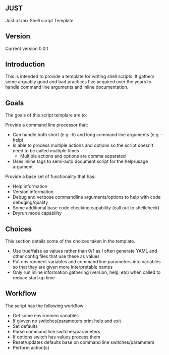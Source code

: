 JUST
----

Just a Unix Shell script Template

Version
-------

Current version 0.0.1

Introduction
------------

This is intended to provide a template for writing shell scripts.
It gathers some arguably good and bad practices I've acquired over
the years to handle command line arguments and inline documentation.

Goals
-----

The goals of this script templare are to:

Provide a command line processor that:

- Can handle both short (e.g -h) and long command line arguments (e.g --help)
- Is able to process multiple actions and options so the script doesn't need to be called multiple times
  - Multiple actions and options are comma separated
- Uses inline tags to semi-auto document script for the help/usage argument

Provide a base set of functionality that has:

- Help information
- Version information
- Debug and verbose commandline arguments/options to help with code debuging/quality
- Some additional base code checking capability (call out to shellcheck)
- Dryrun mode capability

Choices
-------

This section details some of the choices taken in the template.

- Use true/false as values rather than 0/1 as I often generate YAML and other config files that use these as values
- Put environment variables and command line parameters into variables so that they are given more interpretable names
- Only run inline information gathering (version, help, etc) when called to reduce start up time

Workflow
--------

The script has the following workflow

- Get some environmen variables
- If givven no switches/parameters print help and exit
- Set defaults
- Parse command line switches/parameters
- If options switch has values process them
- Reset/updates defaults base on command line switches/parameters
- Perform action(s)
